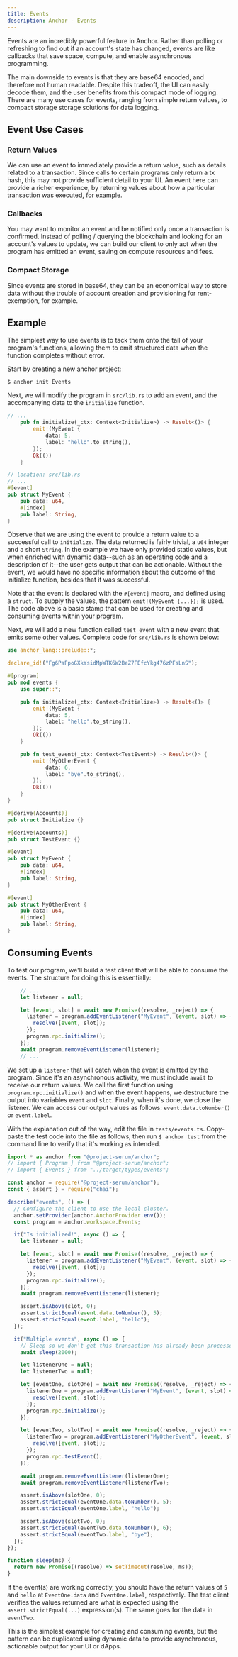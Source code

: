 ```yaml
---
title: Events
description: Anchor - Events
---
```


Events are an incredibly powerful feature in Anchor. Rather than polling or refreshing to
find out if an account's state has changed, events are like callbacks that save space, compute,
and enable asynchronous programming.

The main downside to events is that they are base64 encoded, and therefore not human readable.
Despite this tradeoff, the UI can easily decode them, and the user benefits from this 
compact mode of logging. There are many use cases for events, ranging from simple return values, to compact storage storage solutions for data logging.

## Event Use Cases

### Return Values
We can use an event to immediately provide a return value, such as details related
to a transaction. Since calls to certain programs only return a tx hash, this may not provide sufficient detail to your UI. An event here can provide a richer experience, by returning values about how a particular transaction was executed, for example.

### Callbacks
 You may want to monitor an event and be notified only once a transaction is confirmed.
Instead of polling / querying the blockchain and looking for an account's values to update, we can build our client to only act when the program has emitted an event, saving on compute resources and fees.

### Compact Storage 
Since events are stored in base64, they can be an economical way to store data
without the trouble of account creation and provisioning for rent-exemption, for example.

## Example

The simplest way to use events is to tack them onto the tail of your program's functions, allowing them to emit
structured data when the function completes without error. 

Start by creating a new anchor project:
```bash
$ anchor init Events
```

Next, we will modify the program in `src/lib.rs` to add an event, and the accompanying data to the `initialize`
function.
```rust
// ...
    pub fn initialize(_ctx: Context<Initialize>) -> Result<()> {
        emit!(MyEvent {
            data: 5,
            label: "hello".to_string(),
        });
        Ok(())
    }

// location: src/lib.rs
// ...
#[event]
pub struct MyEvent {
    pub data: u64,
    #[index]
    pub label: String,
}

```

Observe that we are using the event to provide a return value to a successful call to `initialize`.
The data returned is fairly trivial, a `u64` integer and a short `String`. In the example we have only provided static values, but when enriched with dynamic data--such as an operating code and a description of it--the user gets output that can be actionable. Without the event, we would have no specific information about the outcome of the initialize function, besides that it was successful.

Note that the event is declared with the `#[event]` macro, and defined using a `struct`. To supply the values,
the pattern `emit!(MyEvent {...});` is used. The code above is a basic stamp that can be used for creating and consuming events within your program.

Next, we will add a new function called `test_event` with a new event that emits some other values. Complete code for `src/lib.rs` is shown below:

```rust
use anchor_lang::prelude::*;

declare_id!("Fg6PaFpoGXkYsidMpWTK6W2BeZ7FEfcYkg476zPFsLnS");

#[program]
pub mod events {
    use super::*;

    pub fn initialize(_ctx: Context<Initialize>) -> Result<()> {
        emit!(MyEvent {
            data: 5,
            label: "hello".to_string(),
        });
        Ok(())
    }

    pub fn test_event(_ctx: Context<TestEvent>) -> Result<()> {
        emit!(MyOtherEvent {
            data: 6,
            label: "bye".to_string(),
        });
        Ok(())
    }
}

#[derive(Accounts)]
pub struct Initialize {}

#[derive(Accounts)]
pub struct TestEvent {}

#[event]
pub struct MyEvent {
    pub data: u64,
    #[index]
    pub label: String,
}

#[event]
pub struct MyOtherEvent {
    pub data: u64,
    #[index]
    pub label: String,
}
```

## Consuming Events

To test our program, we'll build a test client that will be able to consume the events. The structure for doing this is essentially:
```javascript
    // ...
    let listener = null;

    let [event, slot] = await new Promise((resolve, _reject) => {
      listener = program.addEventListener("MyEvent", (event, slot) => {
        resolve([event, slot]);
      });
      program.rpc.initialize();
    });
    await program.removeEventListener(listener);
    // ...
```

We set up a `listener` that will catch when the event is emitted by the program. Since it's an asynchronous activity, we must include `await` to receive our return values. We call the first function using `program.rpc.initialize()` and when the event happens, we destructure the output into variables `event` and `slot`. Finally, when it's done, we close the listener. We can access our output values as follows: `event.data.toNumber()` or `event.label`.

With the explanation out of the way, edit the file in `tests/events.ts`. Copy-paste the test code into the file as follows, then run `$ anchor test` from the command line to verify that it's working as intended.

```javascript
import * as anchor from "@project-serum/anchor";
// import { Program } from "@project-serum/anchor";
// import { Events } from "../target/types/events";

const anchor = require("@project-serum/anchor");
const { assert } = require("chai");

describe("events", () => {
  // Configure the client to use the local cluster.
  anchor.setProvider(anchor.AnchorProvider.env());
  const program = anchor.workspace.Events;

  it("Is initialized!", async () => {
    let listener = null;

    let [event, slot] = await new Promise((resolve, _reject) => {
      listener = program.addEventListener("MyEvent", (event, slot) => {
        resolve([event, slot]);
      });
      program.rpc.initialize();
    });
    await program.removeEventListener(listener);

    assert.isAbove(slot, 0);
    assert.strictEqual(event.data.toNumber(), 5);
    assert.strictEqual(event.label, "hello");
  });

  it("Multiple events", async () => {
    // Sleep so we don't get this transaction has already been processed.
    await sleep(2000);

    let listenerOne = null;
    let listenerTwo = null;

    let [eventOne, slotOne] = await new Promise((resolve, _reject) => {
      listenerOne = program.addEventListener("MyEvent", (event, slot) => {
        resolve([event, slot]);
      });
      program.rpc.initialize();
    });

    let [eventTwo, slotTwo] = await new Promise((resolve, _reject) => {
      listenerTwo = program.addEventListener("MyOtherEvent", (event, slot) => {
        resolve([event, slot]);
      });
      program.rpc.testEvent();
    });

    await program.removeEventListener(listenerOne);
    await program.removeEventListener(listenerTwo);

    assert.isAbove(slotOne, 0);
    assert.strictEqual(eventOne.data.toNumber(), 5);
    assert.strictEqual(eventOne.label, "hello");

    assert.isAbove(slotTwo, 0);
    assert.strictEqual(eventTwo.data.toNumber(), 6);
    assert.strictEqual(eventTwo.label, "bye");
  });
});

function sleep(ms) {
  return new Promise((resolve) => setTimeout(resolve, ms));
}
```

If the event(s) are working correctly, you should have the return values of `5` and `hello` at `EventOne.data` and `EventOne.label`, respectively. The test client verifies the values returned are what is expected using the `assert.strictEqual(...)` expression(s). The same goes for the data in `eventTwo`.   


This is the simplest example for creating and consuming events, but the pattern can be duplicated using dynamic data to provide asynchronous, actionable output for your UI or dApps.